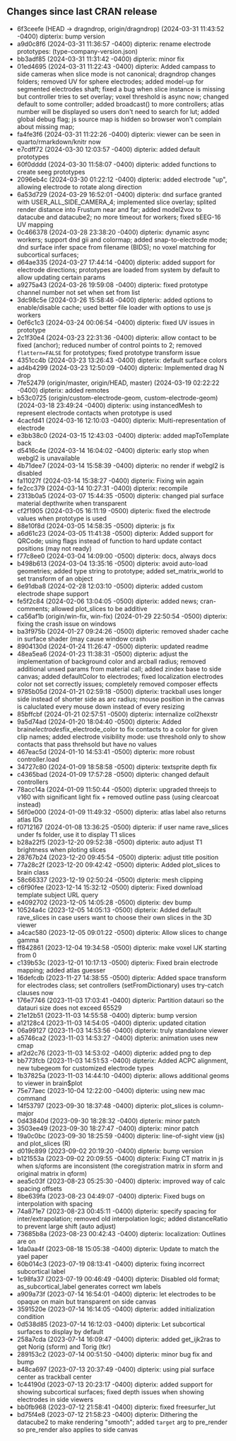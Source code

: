 ## Changes since last CRAN release
* 6f3ceefe (HEAD -> dragndrop, origin/dragndrop) (2024-03-31 11:43:52 -0400) dipterix: bump version
* a9d0c8f6 (2024-03-31 11:36:57 -0400) dipterix: rename electrode prototypes: (type-company-version.json)
* bb3adf85 (2024-03-31 11:31:42 -0400) dipterix: minor fix
* 01ed4695 (2024-03-31 11:22:43 -0400) dipterix: Added campass to side cameras when slice mode is not canonical; dragndrop changes folders; removed UV for sphere electrodes; added model-up for segmented electrodes shaft; fixed a bug when slice instance is missing but controller tries to set overlay; voxel threshold is async now; changed default to some controller; added broadcast() to more controllers; atlas number will be displayed so users don't need to search for lut; added global debug flag; js source map is hidden so browser won't complain about missing map;
* fa4fe3f6 (2024-03-31 11:22:26 -0400) dipterix: viewer can be seen in quarto/rmarkdown/knitr now
* e7cdff72 (2024-03-30 12:03:57 -0400) dipterix: added default prototypes
* 60f0dddd (2024-03-30 11:58:07 -0400) dipterix: added functions to create seeg prototypes
* 2096eb4c (2024-03-30 01:22:12 -0400) dipterix: added electrode "up", allowing electrode to rotate along direction
* 6a53d729 (2024-03-29 16:52:01 -0400) dipterix: dnd surface granted with USER_ALL_SIDE_CAMERA_4; implemented slice overlay; splited render distance into Frustum near and far; added model2vox to datacube and datacube2; no more timeout for workers; fixed sEEG-16 UV mapping
* 0c466378 (2024-03-28 23:38:20 -0400) dipterix: dynamic async workers; support dnd gii and colormap; added snap-to-electrode mode; dnd surface infer space from filename (BIDS); no voxel matching for subcortical surfaces;
* d64ae335 (2024-03-27 17:44:14 -0400) dipterix: added support for electrode directions; prototypes are loaded from system by default to allow updating certain params
* a9275a43 (2024-03-26 19:59:08 -0400) dipterix: fixed prototype channel number not set when set from list
* 3dc98c5e (2024-03-26 15:58:46 -0400) dipterix: added options to enable/disable cache; used better file loader with options to use js workers
* 0ef6c1c3 (2024-03-24 00:06:54 -0400) dipterix: fixed UV issues in prototype
* 2c1f30e4 (2024-03-23 22:31:36 -0400) dipterix: allow contact to be fixed (anchor); reduced number of control points to 2; removed `flattern=FALSE` for prototypes; fixed prototype transform issue
* 4351cc4b (2024-03-23 13:26:43 -0400) dipterix: default surface colors
* ad4b4299 (2024-03-23 12:50:09 -0400) dipterix: Implemented drag N drop
* 7fe52479 (origin/master, origin/HEAD, master) (2024-03-19 02:22:22 -0400) dipterix: added remotes
* b53c0725 (origin/custom-electrode-geom, custom-electrode-geom) (2024-03-18 23:49:24 -0400) dipterix: using instancedMesh to represent electrode contacts when prototype is used
* 4cacfd41 (2024-03-16 12:10:03 -0400) dipterix: Multi-representation of electrode
* e3bb38c0 (2024-03-15 12:43:03 -0400) dipterix: added mapToTemplate back
* d5416c4e (2024-03-14 16:04:02 -0400) dipterix: early stop when webgl2 is unavailable
* 4b71dee7 (2024-03-14 15:58:39 -0400) dipterix: no render if webgl2 is disabled
* fa11027f (2024-03-14 15:38:27 -0400) dipterix: Fixing win again
* fe2cc379 (2024-03-14 10:27:31 -0400) dipterix: recompile
* 2313b0a5 (2024-03-07 15:44:35 -0500) dipterix: changed pial surface material depthwrite when transparent
* cf2f1905 (2024-03-05 16:11:19 -0500) dipterix: fixed the electrode values when prototype is used
* 88e10f8d (2024-03-05 14:58:35 -0500) dipterix: js fix
* a6d61c23 (2024-03-05 11:41:38 -0500) dipterix: Added support for QRCode; using flags instead of function to hard update contact positions (may not ready)
* f77c8ee0 (2024-03-04 14:09:00 -0500) dipterix: docs, always docs
* b498b613 (2024-03-04 13:35:16 -0500) dipterix: avoid auto-load geometries; added type string to prototype; added set_matrix_world to set transform of an object
* 6e91dba8 (2024-02-28 12:03:10 -0500) dipterix: added custom electrode shape support
* fe5f2c84 (2024-02-06 13:04:05 -0500) dipterix: added news; cran-comments; allowed plot_slices to be additive
* ca56af1b (origin/win-fix, win-fix) (2024-01-29 22:50:54 -0500) dipterix: fixing the crash issue on windows
* ba3f975b (2024-01-27 09:24:26 -0500) dipterix: removed shader cache in surface shader (may cause window crash
* 8904130d (2024-01-24 11:26:47 -0500) dipterix: updated readme
* 48ea5ea6 (2024-01-23 11:38:31 -0500) dipterix: adjust the implementation of background color and arcball radius; removed additional unsed params from material call; added zindex base to side canvas; added defaultColor to electrodes; fixed localization electrodes color not set correctly issues; completely removed composer effects
* 9785b05d (2024-01-21 02:59:18 -0500) dipterix: trackball uses longer side instead of shorter side as arc radius; mouse position in the canvas is caluclated every mouse down instead of every resizing
* 85bffcbf (2024-01-21 02:57:51 -0500) dipterix: internalize col2hexstr
* 9a5d74ad (2024-01-20 18:04:40 -0500) dipterix: Added brain$electrodes$fix_electrode_color to fix contacts to a color for given clip names; added electrode visibility mode: use threshold only to show contacts that pass threhsold but have no values
* 467eac5d (2024-01-10 14:53:41 -0500) dipterix: more robust controller.load
* 34727c80 (2024-01-09 18:58:58 -0500) dipterix: textsprite depth fix
* c4365bad (2024-01-09 17:57:28 -0500) dipterix: changed default controllers
* 78acc14a (2024-01-09 11:50:44 -0500) dipterix: upgraded threejs to v160 with significant light fix + removed outline pass (using clearcoat instead)
* 56f0e000 (2024-01-09 11:49:32 -0500) dipterix: atlas label also returns atlas IDs
* f0712167 (2024-01-08 13:36:25 -0500) dipterix: if user name rave_slices under fs folder, use it to display T1 slices
* b28a22f5 (2023-12-20 09:52:38 -0500) dipterix: auto adjust T1 brightness when ploting slices
* 28767b24 (2023-12-20 09:45:54 -0500) dipterix: adjust title position
* 77a28c2f (2023-12-20 09:42:42 -0500) dipterix: Added plot_slices to brain class
* 58c66337 (2023-12-19 02:50:24 -0500) dipterix: mesh clipping
* c6f90fee (2023-12-14 15:32:12 -0500) dipterix: Fixed download template subject URL query
* e4092702 (2023-12-05 14:05:28 -0500) dipterix: dev bump
* 10524a4c (2023-12-05 14:05:13 -0500) dipterix: Added default rave_slices in case users want to choose their own slices in the 3D viewer
* a4cac580 (2023-12-05 09:01:22 -0500) dipterix: Allow slices to change gamma
* ff842861 (2023-12-04 19:34:58 -0500) dipterix: make voxel IJK starting from 0
* c139b53c (2023-12-01 10:17:13 -0500) dipterix: Fixed brain electrode mapping; added atlas guesser
* 16defcdb (2023-11-27 14:38:55 -0500) dipterix: Added space transform for electrodes class; set controllers (setFromDictionary) uses try-catch clauses now
* 176e7746 (2023-11-03 17:03:41 -0400) dipterix: Partition datauri so the datauri size does not exceed 65529
* 21e12b51 (2023-11-03 14:55:58 -0400) dipterix: bump version
* a12128c4 (2023-11-03 14:54:05 -0400) dipterix: updated citation
* 06a99127 (2023-11-03 14:53:56 -0400) dipterix: truly standalone viewer
* a5746ca2 (2023-11-03 14:53:27 -0400) dipterix: animation uses new cmap
* af2d2c76 (2023-11-03 14:53:02 -0400) dipterix: added png to dep
* bb773fcb (2023-11-03 14:51:53 -0400) dipterix: Added ACPC alignment, new tubegeom for customized electrode types
* 1b37825a (2023-11-03 14:44:10 -0400) dipterix: allows additional geoms to viewer in brain$plot
* 75e77aec (2023-10-04 12:22:00 -0400) dipterix: using new mac command
* 14f53797 (2023-09-30 18:37:48 -0400) dipterix: plot_slices is column-major
* 0d43840d (2023-09-30 18:28:32 -0400) dipterix: minor patch
* 3503ee49 (2023-09-30 18:27:47 -0400) dipterix: minor patch
* 19a0c0bc (2023-09-30 18:25:59 -0400) dipterix: line-of-sight view (js) and plot_slices (R)
* d019c899 (2023-09-02 20:19:20 -0400) dipterix: bump version
* b121553a (2023-09-02 20:09:55 -0400) dipterix: Fixing CT matrix in js when s/qforms are inconsistent (the coregistration matrix in sform and original matrix in qform)
* aea5c03f (2023-08-23 05:25:30 -0400) dipterix: improved way of calc spacing offsets
* 8be639fa (2023-08-23 04:49:07 -0400) dipterix: Fixed bugs on interpolation with spacing
* 74a871e7 (2023-08-23 00:45:11 -0400) dipterix: specify spacing for inter/extrapolation; removed old interpolation logic; added distanceRatio to prevent large shift (auto adjust)
* 73685b8a (2023-08-23 00:42:43 -0400) dipterix: localization: Outlines are on
* 1da0aa4f (2023-08-18 15:05:38 -0400) dipterix: Update to match the yael paper
* 60b014c3 (2023-07-19 08:13:41 -0400) dipterix: fixing incorrect subcortical label
* 1c98fa37 (2023-07-19 00:46:49 -0400) dipterix: Disabled old format; as_subcortical_label generates correct wm labels
* a909a73f (2023-07-14 16:54:01 -0400) dipterix: let electrodes to be opaque on main but transparent on side canvas
* 3591520e (2023-07-14 16:14:05 -0400) dipterix: added initialization condition
* 0d538d85 (2023-07-14 16:12:03 -0400) dipterix: Let subcortical surfaces to display by default
* 258a7cda (2023-07-14 16:09:47 -0400) dipterix: added get_ijk2ras to get Norig (sform) and Torig (tkr)
* 289153c2 (2023-07-14 00:51:50 -0400) dipterix: minor bug fix and bump
* a48ca697 (2023-07-13 20:37:49 -0400) dipterix: using pial surface center as trackball center
* 1c44190d (2023-07-13 20:23:17 -0400) dipterix: added support for showing subcortical surfaces; fixed depth issues when showing electrodes in side viewers
* bb0fb968 (2023-07-12 21:58:41 -0400) dipterix: fixed freesurfer_lut
* bd75f4e8 (2023-07-12 21:58:23 -0400) dipterix: Dithering the datacube2 to make rendering "smooth"; added `target` arg to pre_render so pre_render also applies to side canvas